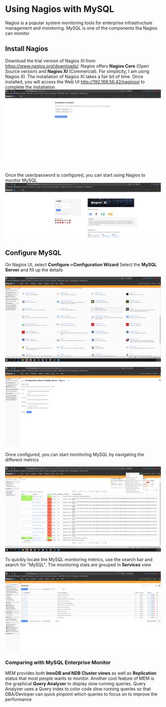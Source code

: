 # Using Nagios with MySQL
Nagios is a popular system monitoring tools for enterprise infrastructure management and monitoring. 
MySQL is one of the components tha Nagios can monitor

## Install Nagios
Download the trial version of Nagios XI from https://www.nagios.org/downloads/. Nagios offers **Nagios Core** (Open Source version) 
and **Nagios XI** (Commercial). For simplicity, I am using Nagios XI.
The installation of Nagios XI takes a fair bit of time. Once installed, you will access the Web UI http://192.168.56.42/nagiosxi
to complete the installation
![Install](img/N1.png)

Once the user/password is configured, you can start using Nagios to monitor MySQL
![UI](img/N2.png)

## Configure MySQL
On Nagios UI, select **Configure**->**Configuration Wizard**
Select the **MySQL Server** and fill up the details

![MySQL3](img/N4.png)

![MySQL4](img/N5.png)

Once configured, you can start monitoring MySQL by navigating the different metrics

![MySQL](img/N3.png)

To quickly locate the MySQL monitoring metrics, use the search bar and search for "MySQL". The monitoring stats are grouped in 
**Services** view

![MySQL5](img/N6.png)

### Comparing with MySQL Enterprise Monitor
MEM provides both **InnoDB and NDB Cluster views** as well as **Replication** status that most people wants to monitor. 
Another cool feature of MEM is the graphical **Query Analyzer** to display slow running queries. Query Analyzer uses a Query index
to color code slow running queries so that DBA/Devloper can quick pinpoint which queries to focus on to improve the performance


